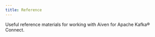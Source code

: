 ```yaml
---
title: Reference
---
```


Useful reference materials for working with Aiven for Apache Kafka®
Connect.

